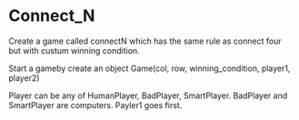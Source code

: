 # Connect_N
Create a game called connectN which has the same rule as connect four but with custum winning condition. 


Start a gameby create an object Game(col, row, winning_condition, player1, player2)

Player can be any of HumanPlayer, BadPlayer, SmartPlayer. BadPlayer and SmartPlayer are computers. Payler1 goes first. 
